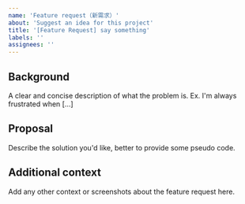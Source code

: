 ```yaml
---
name: 'Feature request（新需求）'
about: 'Suggest an idea for this project'
title: '[Feature Request] say something'
labels: ''
assignees: ''
---
```


## Background

A clear and concise description of what the problem is. Ex. I'm always frustrated when [...]

## Proposal

Describe the solution you'd like, better to provide some pseudo code.

## Additional context

Add any other context or screenshots about the feature request here.